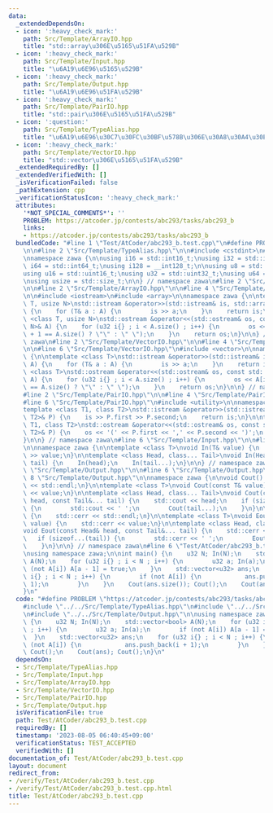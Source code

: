 ```yaml
---
data:
  _extendedDependsOn:
  - icon: ':heavy_check_mark:'
    path: Src/Template/ArrayIO.hpp
    title: "std::array\u306E\u5165\u51FA\u529B"
  - icon: ':heavy_check_mark:'
    path: Src/Template/Input.hpp
    title: "\u6A19\u6E96\u5165\u529B"
  - icon: ':heavy_check_mark:'
    path: Src/Template/Output.hpp
    title: "\u6A19\u6E96\u51FA\u529B"
  - icon: ':heavy_check_mark:'
    path: Src/Template/PairIO.hpp
    title: "std::pair\u306E\u5165\u51FA\u529B"
  - icon: ':question:'
    path: Src/Template/TypeAlias.hpp
    title: "\u6A19\u6E96\u30C7\u30FC\u30BF\u578B\u306E\u30A8\u30A4\u30EA\u30A2\u30B9"
  - icon: ':heavy_check_mark:'
    path: Src/Template/VectorIO.hpp
    title: "std::vector\u306E\u5165\u51FA\u529B"
  _extendedRequiredBy: []
  _extendedVerifiedWith: []
  _isVerificationFailed: false
  _pathExtension: cpp
  _verificationStatusIcon: ':heavy_check_mark:'
  attributes:
    '*NOT_SPECIAL_COMMENTS*': ''
    PROBLEM: https://atcoder.jp/contests/abc293/tasks/abc293_b
    links:
    - https://atcoder.jp/contests/abc293/tasks/abc293_b
  bundledCode: "#line 1 \"Test/AtCoder/abc293_b.test.cpp\"\n#define PROBLEM \"https://atcoder.jp/contests/abc293/tasks/abc293_b\"\
    \n\n#line 2 \"Src/Template/TypeAlias.hpp\"\n\n#include <cstdint>\n#include <cstddef>\n\
    \nnamespace zawa {\n\nusing i16 = std::int16_t;\nusing i32 = std::int32_t;\nusing\
    \ i64 = std::int64_t;\nusing i128 = __int128_t;\n\nusing u8 = std::uint8_t;\n\
    using u16 = std::uint16_t;\nusing u32 = std::uint32_t;\nusing u64 = std::uint64_t;\n\
    \nusing usize = std::size_t;\n\n} // namespace zawa\n#line 2 \"Src/Template/Input.hpp\"\
    \n\n#line 2 \"Src/Template/ArrayIO.hpp\"\n\n#line 4 \"Src/Template/ArrayIO.hpp\"\
    \n\n#include <iostream>\n#include <array>\n\nnamespace zawa {\n\ntemplate <class\
    \ T, usize N>\nstd::istream &operator>>(std::istream& is, std::array<T, N>& A)\
    \ {\n    for (T& a : A) {\n        is >> a;\n    }\n    return is;\n}\n\ntemplate\
    \ <class T, usize N>\nstd::ostream &operator<<(std::ostream& os, const std::array<T,\
    \ N>& A) {\n    for (u32 i{} ; i < A.size() ; i++) {\n        os << A[i] << (i\
    \ + 1 == A.size() ? \"\" : \" \");\n    }\n    return os;\n}\n\n} // namespace\
    \ zawa\n#line 2 \"Src/Template/VectorIO.hpp\"\n\n#line 4 \"Src/Template/VectorIO.hpp\"\
    \n\n#line 6 \"Src/Template/VectorIO.hpp\"\n#include <vector>\n\nnamespace zawa\
    \ {\n\ntemplate <class T>\nstd::istream &operator>>(std::istream& is, std::vector<T>&\
    \ A) {\n    for (T& a : A) {\n        is >> a;\n    }\n    return is;\n}\n\ntemplate\
    \ <class T>\nstd::ostream &operator<<(std::ostream& os, const std::vector<T>&\
    \ A) {\n    for (u32 i{} ; i < A.size() ; i++) {\n        os << A[i] << (i + 1\
    \ == A.size() ? \"\" : \" \");\n    }\n    return os;\n}\n\n} // namespace zawa\n\
    #line 2 \"Src/Template/PairIO.hpp\"\n\n#line 4 \"Src/Template/PairIO.hpp\"\n\n\
    #line 6 \"Src/Template/PairIO.hpp\"\n#include <utility>\n\nnamespace zawa {\n\n\
    template <class T1, class T2>\nstd::istream &operator>>(std::istream& is, std::pair<T1,\
    \ T2>& P) {\n    is >> P.first >> P.second;\n    return is;\n}\n\ntemplate <class\
    \ T1, class T2>\nstd::ostream &operator<<(std::ostream& os, const std::pair<T1,\
    \ T2>& P) {\n    os << '(' << P.first << ',' << P.second << ')';\n    return os;\n\
    }\n\n} // namespace zawa\n#line 6 \"Src/Template/Input.hpp\"\n\n#line 8 \"Src/Template/Input.hpp\"\
    \n\nnamespace zawa {\n\ntemplate <class T>\nvoid In(T& value) {\n    std::cin\
    \ >> value;\n}\n\ntemplate <class Head, class... Tail>\nvoid In(Head& head, Tail&...\
    \ tail) {\n    In(head);\n    In(tail...);\n}\n\n} // namespace zawa\n#line 2\
    \ \"Src/Template/Output.hpp\"\n\n#line 6 \"Src/Template/Output.hpp\"\n\n#line\
    \ 8 \"Src/Template/Output.hpp\"\n\nnamespace zawa {\n\nvoid Cout() {\n    std::cout\
    \ << std::endl;\n}\n\ntemplate <class T>\nvoid Cout(const T& value) {\n    std::cout\
    \ << value;\n}\n\ntemplate <class Head, class... Tail>\nvoid Cout(const Head&\
    \ head, const Tail&... tail) {\n    std::cout << head;\n    if (sizeof...(tail))\
    \ {\n        std::cout << ' ';\n        Cout(tail...);\n    }\n}\n\nvoid Eout()\
    \ {\n    std::cerr << std::endl;\n}\n\ntemplate <class T>\nvoid Eout(const T&\
    \ value) {\n    std::cerr << value;\n}\n\ntemplate <class Head, class... Tail>\n\
    void Eout(const Head& head, const Tail&... tail) {\n    std::cerr << head;\n \
    \   if (sizeof...(tail)) {\n        std::cerr << ' ';\n        Eout(tail...);\n\
    \    }\n}\n\n} // namespace zawa\n#line 6 \"Test/AtCoder/abc293_b.test.cpp\"\n\
    \nusing namespace zawa;\n\nint main() {\n    u32 N; In(N);\n    std::vector<bool>\
    \ A(N);\n    for (u32 i{} ; i < N ; i++) {\n        u32 a; In(a);\n        if\
    \ (not A[i]) A[a - 1] = true;\n    }\n    std::vector<u32> ans;\n    for (u32\
    \ i{} ; i < N ; i++) {\n        if (not A[i]) {\n            ans.push_back(i +\
    \ 1);\n        }\n    }\n    Cout(ans.size()); Cout();\n    Cout(ans); Cout();\n\
    }\n"
  code: "#define PROBLEM \"https://atcoder.jp/contests/abc293/tasks/abc293_b\"\n\n\
    #include \"../../Src/Template/TypeAlias.hpp\"\n#include \"../../Src/Template/Input.hpp\"\
    \n#include \"../../Src/Template/Output.hpp\"\n\nusing namespace zawa;\n\nint main()\
    \ {\n    u32 N; In(N);\n    std::vector<bool> A(N);\n    for (u32 i{} ; i < N\
    \ ; i++) {\n        u32 a; In(a);\n        if (not A[i]) A[a - 1] = true;\n  \
    \  }\n    std::vector<u32> ans;\n    for (u32 i{} ; i < N ; i++) {\n        if\
    \ (not A[i]) {\n            ans.push_back(i + 1);\n        }\n    }\n    Cout(ans.size());\
    \ Cout();\n    Cout(ans); Cout();\n}\n"
  dependsOn:
  - Src/Template/TypeAlias.hpp
  - Src/Template/Input.hpp
  - Src/Template/ArrayIO.hpp
  - Src/Template/VectorIO.hpp
  - Src/Template/PairIO.hpp
  - Src/Template/Output.hpp
  isVerificationFile: true
  path: Test/AtCoder/abc293_b.test.cpp
  requiredBy: []
  timestamp: '2023-08-05 06:40:45+09:00'
  verificationStatus: TEST_ACCEPTED
  verifiedWith: []
documentation_of: Test/AtCoder/abc293_b.test.cpp
layout: document
redirect_from:
- /verify/Test/AtCoder/abc293_b.test.cpp
- /verify/Test/AtCoder/abc293_b.test.cpp.html
title: Test/AtCoder/abc293_b.test.cpp
---
```

